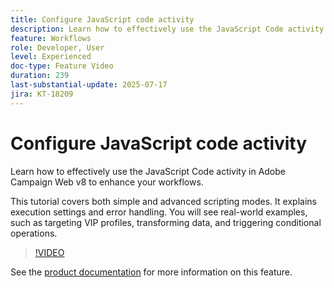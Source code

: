 ```yaml
---
title: Configure JavaScript code activity
description: Learn how to effectively use the JavaScript Code activity in Adobe Campaign Web v8 to enhance your workflows. This tutorial covers both simple and advanced scripting modes. It explains execution settings and error handling. You will see real-world examples, such as targeting VIP profiles, transforming data, and triggering conditional operations.
feature: Workflows
role: Developer, User
level: Experienced
doc-type: Feature Video
duration: 239
last-substantial-update: 2025-07-17
jira: KT-18209
---
```


# Configure JavaScript code activity

Learn how to effectively use the JavaScript Code activity in Adobe Campaign Web v8 to enhance your workflows. 

This tutorial covers both simple and advanced scripting modes. It explains execution settings and error handling. You will see real-world examples, such as targeting VIP profiles, transforming data, and triggering conditional operations.

>[!VIDEO](https://video.tv.adobe.com/v/3464918/?learn=on&enablevpops)

See the [product documentation](https://experienceleague.adobe.com/en/docs/campaign-web/v8/wf/design-workflows/javascript-code) for more information on this feature.
